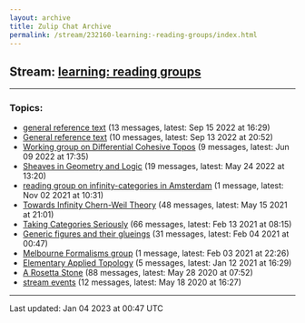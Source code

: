 ```yaml
---
layout: archive
title: Zulip Chat Archive
permalink: /stream/232160-learning:-reading-groups/index.html
---
```


## Stream: [learning: reading groups](https://mattecapu.github.io/ct-zulip-archive/stream/232160-learning:-reading-groups/index.html)
---

### Topics:

* [general reference text](topic/topic_general.20reference.20text.html) (13 messages, latest: Sep 15 2022 at 16:29)
* [General reference text](topic/topic_General.20reference.20text.html) (10 messages, latest: Sep 13 2022 at 20:52)
* [Working group on Differential Cohesive Topos](topic/topic_Working.20group.20on.20Differential.20Cohesive.20Topos.html) (9 messages, latest: Jun 09 2022 at 17:35)
* [Sheaves in Geometry and Logic](topic/topic_Sheaves.20in.20Geometry.20and.20Logic.html) (19 messages, latest: May 24 2022 at 13:20)
* [reading group on infinity-categories in Amsterdam](topic/topic_reading.20group.20on.20infinity-categories.20in.20Amsterdam.html) (1 message, latest: Nov 02 2021 at 10:31)
* [Towards Infinity Chern-Weil Theory](topic/topic_Towards.20Infinity.20Chern-Weil.20Theory.html) (48 messages, latest: May 15 2021 at 21:01)
* [Taking Categories Seriously](topic/topic_Taking.20Categories.20Seriously.html) (66 messages, latest: Feb 13 2021 at 08:15)
* [Generic figures and their glueings](topic/topic_Generic.20figures.20and.20their.20glueings.html) (31 messages, latest: Feb 04 2021 at 00:47)
* [Melbourne Formalisms group](topic/topic_Melbourne.20Formalisms.20group.html) (1 message, latest: Feb 03 2021 at 22:26)
* [Elementary Applied Topology](topic/topic_Elementary.20Applied.20Topology.html) (5 messages, latest: Jan 12 2021 at 16:29)
* [A Rosetta Stone](topic/topic_A.20Rosetta.20Stone.html) (88 messages, latest: May 28 2020 at 07:52)
* [stream events](topic/topic_stream.20events.html) (12 messages, latest: May 18 2020 at 16:27)

<hr><p>Last updated: Jan 04 2023 at 00:47 UTC</p>